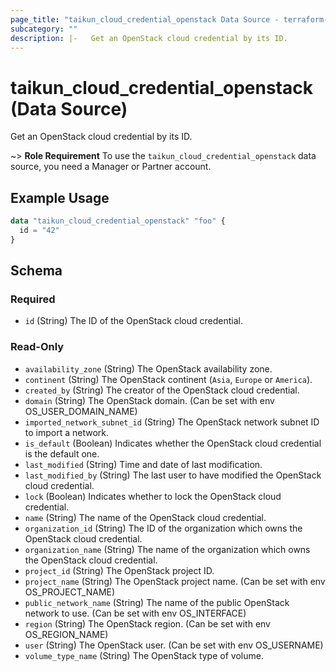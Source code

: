 ```yaml
---
page_title: "taikun_cloud_credential_openstack Data Source - terraform-provider-taikun"
subcategory: ""
description: |-   Get an OpenStack cloud credential by its ID.
---
```


# taikun_cloud_credential_openstack (Data Source)

Get an OpenStack cloud credential by its ID.

~> **Role Requirement** To use the `taikun_cloud_credential_openstack` data source, you need a Manager or Partner account.

## Example Usage

```terraform
data "taikun_cloud_credential_openstack" "foo" {
  id = "42"
}
```

<!-- schema generated by tfplugindocs -->
## Schema

### Required

- `id` (String) The ID of the OpenStack cloud credential.

### Read-Only

- `availability_zone` (String) The OpenStack availability zone.
- `continent` (String) The OpenStack continent (`Asia`, `Europe` or `America`).
- `created_by` (String) The creator of the OpenStack cloud credential.
- `domain` (String) The OpenStack domain. (Can be set with env OS_USER_DOMAIN_NAME)
- `imported_network_subnet_id` (String) The OpenStack network subnet ID to import a network.
- `is_default` (Boolean) Indicates whether the OpenStack cloud credential is the default one.
- `last_modified` (String) Time and date of last modification.
- `last_modified_by` (String) The last user to have modified the OpenStack cloud credential.
- `lock` (Boolean) Indicates whether to lock the OpenStack cloud credential.
- `name` (String) The name of the OpenStack cloud credential.
- `organization_id` (String) The ID of the organization which owns the OpenStack cloud credential.
- `organization_name` (String) The name of the organization which owns the OpenStack cloud credential.
- `project_id` (String) The OpenStack project ID.
- `project_name` (String) The OpenStack project name. (Can be set with env OS_PROJECT_NAME)
- `public_network_name` (String) The name of the public OpenStack network to use. (Can be set with env OS_INTERFACE)
- `region` (String) The OpenStack region. (Can be set with env OS_REGION_NAME)
- `user` (String) The OpenStack user. (Can be set with env OS_USERNAME)
- `volume_type_name` (String) The OpenStack type of volume.


